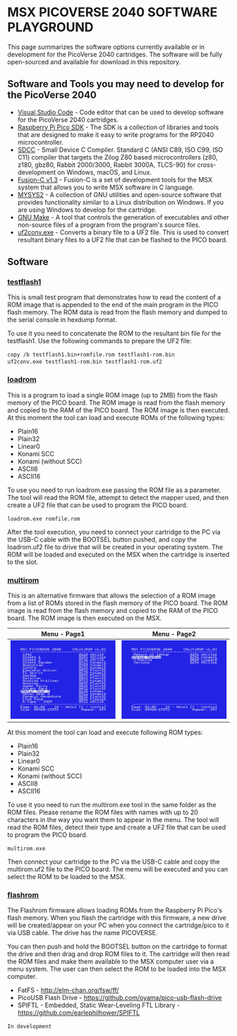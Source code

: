 # MSX PICOVERSE 2040 SOFTWARE PLAYGROUND

This page summarizes the software options currently available or in development for the PicoVerse 2040 cartridges. The software will be fully open-sourced and available for download in this repository.

## Software and Tools you may need to develop for the PicoVerse 2040

* [Visual Studio Code]( https://code.visualstudio.com/) - Code editor that can be used to develop software for the PicoVerse 2040 cartridges.
* [Raspberry Pi Pico SDK](https://github.com/raspberrypi/pico-sdk) - The SDK is a collection of libraries and tools that are designed to make it easy to write programs for the RP2040 microcontroller.  
* [SDCC](http://sdcc.sourceforge.net/) - Small Device C Compiler. Standard C (ANSI C89, ISO C99, ISO C11) compiler that targets the Zilog Z80 based microcontrollers (z80, z180, gbz80, Rabbit 2000/3000, Rabbit 3000A, TLCS-90) for cross-development on Windows, macOS, and Linux. 
* [Fusion-C v1.3](https://github.com/ericb59/FUSION-C-1.3) - Fusion-C is a set of development tools for the MSX system that allows you to write MSX software in C language.
* [MYSYS2](https://www.msys2.org/) - A collection of GNU utilities and open-source software that provides functionality similar to a Linux distribution on Windows. If you are using Windows to develop for the cartridge.
* [GNU Make](https://www.gnu.org/software/make/) - A tool that controls the generation of executables and other non-source files of a program from the program's source files.
* [uf2conv.exe](https://github.com/microsoft/uf2/) - Converts a binary file to a UF2 file. This is used to convert resultant binary files to a UF2 file that can be flashed to the PICO board. 

## Software

### [testflash1](testflash1/)

This is small test program that demonstrates how to read the content of a ROM image that is appended to the end of the main program in the PICO flash memory. The ROM data is read from the flash memory and dumped to the serial console in hexdump format.

To use it you need to concatenate the ROM to the resultant bin file for the testflash1. Use the following commands to prepare the UF2 file:

```
copy /b testflash1.bin+romfile.rom testflash1-rom.bin
uf2conv.exe testflash1-rom.bin testflash1-rom.uf2
```

### [loadrom](loadrom/dist/)

This is a program to load a single ROM image (up to 2MB) from the flash memory of the PICO board. The ROM image is read from the flash memory and copied to the RAM of the PICO board. The ROM image is then executed. At this moment the tool can load and execute ROMs of the following types:

* Plain16  
* Plain32  
* Linear0  
* Konami SCC  
* Konami (without SCC)  
* ASCII8  
* ASCII16  

To use you need to run loadrom.exe passing the ROM file as a parameter. The tool will read the ROM file, attempt to detect the mapper used, and then create a UF2 file that can be used to program the PICO board. 
```
loadrom.exe romfile.rom
```
After the tool execution, you need to connect your cartridge to the PC via the USB-C cable with the BOOTSEL button pushed, and copy the loadrom.uf2 file to drive that will be created in your operating system. The ROM will be loaded and executed on the MSX when the cartridge is inserted to the slot.

### [multirom](multirom/)

This is an alternative firmware that allows the selection of a ROM image from a list of ROMs stored in the flash memory of the PICO board. The ROM image is read from the flash memory and copied to the RAM of the PICO board. The ROM image is then executed on the MSX. 

|Menu - Page1|Menu - Page2|
|---|---|
|![alt text](../../images/Multirom1.png)|![alt text](../../images/Multirom2.png)|

At this moment the tool can load and execute following ROM types:

* Plain16  
* Plain32  
* Linear0  
* Konami SCC  
* Konami (without SCC)  
* ASCII8  
* ASCII16  

To use it you need to run the multirom.exe tool in the same folder as the ROM files. Please rename the ROM files with names with up to 20 characters in the way you want them to appear in the menu. The tool will read the ROM files, detect their type and create a UF2 file that can be used to program the PICO board. 

```
multirom.exe
```
Then connect your cartridge to the PC via the USB-C cable and copy the multirom.uf2 file to the PICO board. The menu will be executed and you can select the ROM to be loaded to the MSX.

### [flashrom](flashrom/)

The Flashrom firmware allows loading ROMs from the Raspberry Pi Pico's flash memory. When you flash the cartridge with this firmware, a new drive will be created/appear on your PC when you connect the cartridge/pico to it via USB cable. The drive has the name PICOVERSE.

You can then push and hold the BOOTSEL button on the cartridge to format the drive and then drag and drop ROM files to it. The cartridge will then read the ROM files and make them available to the MSX computer user via a menu system. The user can then select the ROM to be loaded into the MSX computer.

* FatFS - http://elm-chan.org/fsw/ff/
* PicoUSB Flash Drive - https://github.com/oyama/pico-usb-flash-drive
* SPIFTL - Embedded, Static Wear-Leveling FTL Library - https://github.com/earlephilhower/SPIFTL

```
In development
```